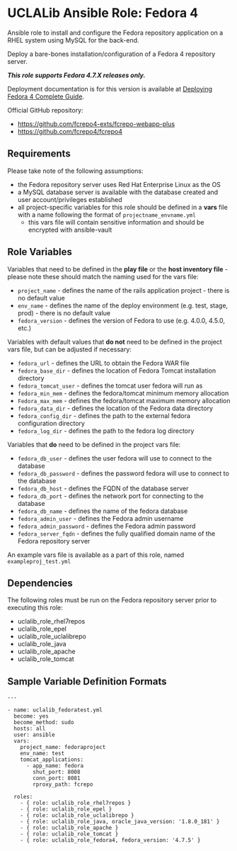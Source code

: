 # UCLALib Ansible Role: Fedora 4

Ansible role to install and configure the Fedora repository application on a RHEL system using MySQL for the back-end.

Deploy a bare-bones installation/configuration of a Fedora 4 repository server.

___This role supports Fedora 4.7.X releases only.___

Deployment documentation is for this version is available at [Deploying Fedora 4 Complete Guide](https://wiki.duraspace.org/x/PjdsBQ).

Official GitHub repository:
* https://github.com/fcrepo4-exts/fcrepo-webapp-plus
* https://github.com/fcrepo4/fcrepo4

## Requirements

Please take note of the following assumptions:
* the Fedora repository server uses Red Hat Enterprise Linux as the OS
* a MySQL database server is available with the database created and user account/privileges established
* all project-specific variables for this role should be defined in a __vars__ file with a name following the format of `projectname_envname.yml`
    * this vars file will contain sensitive information and should be encrypted with ansible-vault

## Role Variables

Variables that need to be defined in the **play file** or the **host inventory file** - please note these should match the naming used for the vars file:
* `project_name` - defines the name of the rails application project - there is no default value
* `env_name` - defines the name of the deploy environment (e.g. test, stage, prod) - there is no default value
* `fedora_version` - defines the version of Fedora to use (e.g. 4.0.0, 4.5.0, etc.)

Variables with default values that **do not** need to be defined in the project vars file, but can be adjusted if necessary:
* `fedora_url` - defines the URL to obtain the Fedora WAR file
* `fedora_base_dir` - defines the location of Fedora Tomcat installation directory
* `fedora_tomcat_user` - defines the tomcat user fedora will run as
* `fedora_min_mem` -  defines the fedora/tomcat minimum memory allocation
* `Fedora_max_mem` - defines the fedora/tomcat maximum memory allocation
* `fedora_data_dir` - defines the location of the Fedora data directory
* `fedora_config_dir` - defines the path to the external fedora configuration directory
* `fedora_log_dir` - defines the path to the fedora log directory

Variables that **do** need to be defined in the project vars file:
* `fedora_db_user` - defines the user fedora will use to connect to the database
* `fedora_db_password` - defines the password fedora will use to connect to the database
* `fedora_db_host` - defines the FQDN of the database server
* `fedora_db_port` - defines the network port for connecting to the database
* `fedora_db_name` - defines the name of the fedora database
* `fedora_admin_user` - defines the Fedora admin username
* `fedora_admin_password` - defines the Fedora admin password
* `fedora_server_fqdn` - defines the fully qualified domain name of the Fedora repository server

An example vars file is available as a part of this role, named `exampleproj_test.yml`

## Dependencies

The following roles must be run on the Fedora repository server prior to executing this role:

* uclalib_role_rhel7repos
* uclalib_role_epel
* uclalib_role_uclalibrepo
* uclalib_role_java
* uclalib_role_apache
* uclalib_role_tomcat

## Sample Variable Definition Formats

```
---

- name: uclalib_fedoratest.yml
  become: yes
  become_method: sudo
  hosts: all
  user: ansible
  vars:
    project_name: fedoraproject
    env_name: test
    tomcat_applications:
      - app_name: fedora
        shut_port: 8008
        conn_port: 8081
        rproxy_path: fcrepo

  roles:
    - { role: uclalib_role_rhel7repos }
    - { role: uclalib_role_epel }
    - { role: uclalib_role_uclalibrepo }
    - { role: uclalib_role_java, oracle_java_version: '1.8.0_181' }
    - { role: uclalib_role_apache }
    - { role: uclalib_role_tomcat }
    - { role: uclalib_role_fedora4, fedora_version: '4.7.5' }
```
